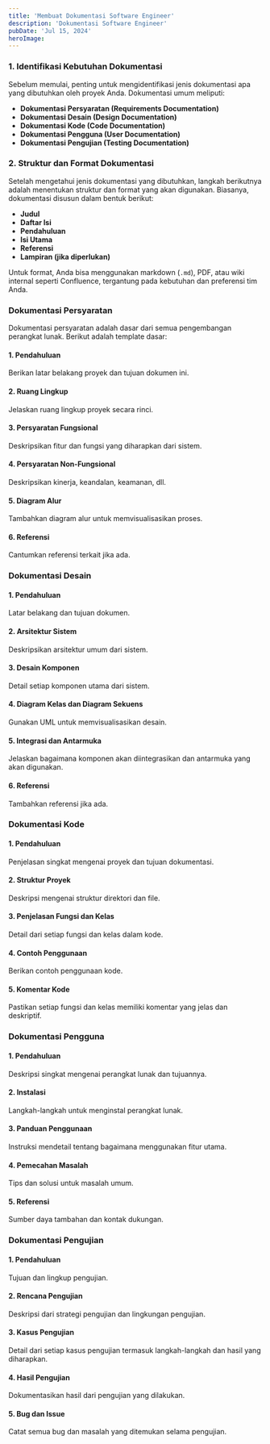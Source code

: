 ```yaml
---
title: 'Membuat Dokumentasi Software Engineer'
description: 'Dokumentasi Software Engineer'
pubDate: 'Jul 15, 2024'
heroImage: 
---
```


### 1. Identifikasi Kebutuhan Dokumentasi
Sebelum memulai, penting untuk mengidentifikasi jenis dokumentasi apa yang dibutuhkan oleh proyek Anda. Dokumentasi umum meliputi:
- **Dokumentasi Persyaratan (Requirements Documentation)**
- **Dokumentasi Desain (Design Documentation)**
- **Dokumentasi Kode (Code Documentation)**
- **Dokumentasi Pengguna (User Documentation)**
- **Dokumentasi Pengujian (Testing Documentation)**

### 2. Struktur dan Format Dokumentasi
Setelah mengetahui jenis dokumentasi yang dibutuhkan, langkah berikutnya adalah menentukan struktur dan format yang akan digunakan. Biasanya, dokumentasi disusun dalam bentuk berikut:
- **Judul**
- **Daftar Isi**
- **Pendahuluan**
- **Isi Utama**
- **Referensi**
- **Lampiran (jika diperlukan)**

Untuk format, Anda bisa menggunakan markdown (`.md`), PDF, atau wiki internal seperti Confluence, tergantung pada kebutuhan dan preferensi tim Anda.

### Dokumentasi Persyaratan
Dokumentasi persyaratan adalah dasar dari semua pengembangan perangkat lunak. Berikut adalah template dasar:

#### 1. Pendahuluan
Berikan latar belakang proyek dan tujuan dokumen ini.

#### 2. Ruang Lingkup
Jelaskan ruang lingkup proyek secara rinci.

#### 3. Persyaratan Fungsional
Deskripsikan fitur dan fungsi yang diharapkan dari sistem.

#### 4. Persyaratan Non-Fungsional
Deskripsikan kinerja, keandalan, keamanan, dll.

#### 5. Diagram Alur
Tambahkan diagram alur untuk memvisualisasikan proses.

#### 6. Referensi
Cantumkan referensi terkait jika ada.

### Dokumentasi Desain

#### 1. Pendahuluan
Latar belakang dan tujuan dokumen.

#### 2. Arsitektur Sistem
Deskripsikan arsitektur umum dari sistem.

#### 3. Desain Komponen
Detail setiap komponen utama dari sistem.

#### 4. Diagram Kelas dan Diagram Sekuens
Gunakan UML untuk memvisualisasikan desain.

#### 5. Integrasi dan Antarmuka
Jelaskan bagaimana komponen akan diintegrasikan dan antarmuka yang akan digunakan.

#### 6. Referensi
Tambahkan referensi jika ada.

### Dokumentasi Kode

#### 1. Pendahuluan
Penjelasan singkat mengenai proyek dan tujuan dokumentasi.

#### 2. Struktur Proyek
Deskripsi mengenai struktur direktori dan file.

#### 3. Penjelasan Fungsi dan Kelas
Detail dari setiap fungsi dan kelas dalam kode.

#### 4. Contoh Penggunaan
Berikan contoh penggunaan kode.

#### 5. Komentar Kode
Pastikan setiap fungsi dan kelas memiliki komentar yang jelas dan deskriptif.

### Dokumentasi Pengguna

#### 1. Pendahuluan
Deskripsi singkat mengenai perangkat lunak dan tujuannya.

#### 2. Instalasi
Langkah-langkah untuk menginstal perangkat lunak.

#### 3. Panduan Penggunaan
Instruksi mendetail tentang bagaimana menggunakan fitur utama.

#### 4. Pemecahan Masalah
Tips dan solusi untuk masalah umum.

#### 5. Referensi
Sumber daya tambahan dan kontak dukungan.

### Dokumentasi Pengujian

#### 1. Pendahuluan
Tujuan dan lingkup pengujian.

#### 2. Rencana Pengujian
Deskripsi dari strategi pengujian dan lingkungan pengujian.

#### 3. Kasus Pengujian
Detail dari setiap kasus pengujian termasuk langkah-langkah dan hasil yang diharapkan.

#### 4. Hasil Pengujian
Dokumentasikan hasil dari pengujian yang dilakukan.

#### 5. Bug dan Issue
Catat semua bug dan masalah yang ditemukan selama pengujian.
